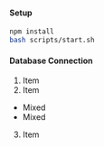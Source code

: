 #### Setup

```bash
npm install
bash scripts/start.sh
```

#### Database Connection

1. Item
2. Item
 * Mixed
 * Mixed
3. Item

<!-- 1. Import connect.js
2. Invoke in start()
3. Setup .env in the root
* Set the MongoDB connection string with MONGO_URI,
* Set the JWT_SECRET as a 256-bit string (encryption key) from https://acte.ltd/utils/randomkeygen,
* Set the JWT_LIFETIME as 30d, or some other appropriate value -->